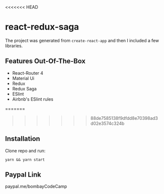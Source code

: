 <<<<<<< HEAD
# react-redux-saga

The project was generated from `create-react-app` and then I included a few libraries.

## Features Out-Of-The-Box

* React-Router 4
* Material Ui
* Redux
* Redux Saga
* ESlint
* Airbnb's ESlint rules

=======
>>>>>>> 88de7585138f9dfdd8e70398ad3d02e3574c324b

## Installation

Clone repo and run:

```
yarn && yarn start
```
## Paypal Link

paypal.me/bombayCodeCamp